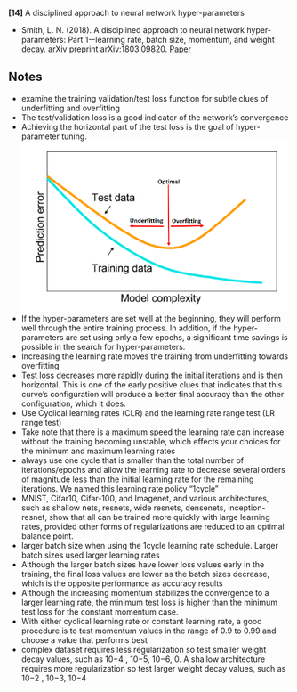 **[14]** A disciplined approach to neural network hyper-parameters
- Smith, L. N. (2018). A disciplined approach to neural network hyper-parameters: Part 1--learning rate, batch size, momentum, and weight decay. arXiv preprint arXiv:1803.09820.
[Paper](https://arxiv.org/pdf/1803.09820)

## Notes
- examine the training validation/test loss function for subtle
clues of underfitting and overfitting
- The test/validation loss is a good indicator of the network’s convergence
- Achieving the horizontal part of the test loss is the goal of hyper-
parameter tuning.
![img](fig1.png)
- If the hyper-parameters are set well at the beginning, they will perform well through the entire training process. In addition, if the hyper- parameters are set using only a few epochs, a significant time savings is possible in the search for hyper-parameters.
- Increasing the learning rate moves the training from underfitting towards overfitting
- Test loss decreases more rapidly during the initial iterations and is then horizontal. This is one of the early positive clues that indicates that this curve’s configuration will produce a better final accuracy than the other configuration, which it does.
- Use Cyclical learning rates (CLR) and the learning rate range test (LR range test)
- Take note that there is a maximum speed the learning rate can increase without the training becoming unstable, which effects your choices for the minimum and maximum learning rates
- always use one cycle that is smaller than the total number of iterations/epochs and allow the learning rate to decrease several orders of magnitude less than the initial learning rate for the remaining iterations. We named this learning rate policy “1cycle”
-  MNIST, Cifar10, Cifar-100, and Imagenet, and various architectures,
such as shallow nets, resnets, wide resnets, densenets, inception-resnet, show that all can be trained more quickly with large learning rates, provided other forms of regularizations are reduced to an optimal balance point.
- larger batch size when using the 1cycle learning rate schedule. Larger batch sizes used larger learning rates
- Although the larger batch sizes have lower loss values early in the training, the final loss values are lower as the batch sizes decrease, which is the opposite performance as accuracy results
- Although the increasing momentum stabilizes the convergence to a larger learning rate, the
minimum test loss is higher than the minimum test loss for the constant momentum case.
- With either cyclical learning rate or constant learning rate, a good procedure is to test momentum values in the range of 0.9 to 0.99 and choose a value that performs best
- complex dataset requires less regularization so test smaller weight decay values, such as
10−4 , 10−5, 10−6, 0. A shallow architecture requires more regularization so test larger
weight decay values, such as 10−2 , 10−3, 10−4
